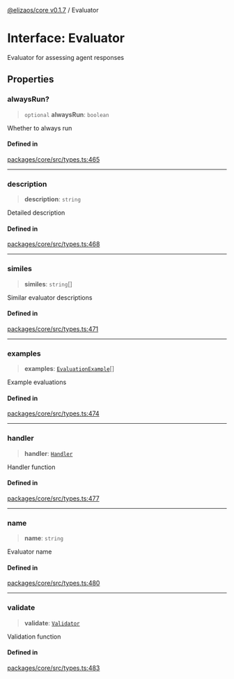 [@elizaos/core v0.1.7](../index.md) / Evaluator

# Interface: Evaluator

Evaluator for assessing agent responses

## Properties

### alwaysRun?

> `optional` **alwaysRun**: `boolean`

Whether to always run

#### Defined in

[packages/core/src/types.ts:465](https://github.com/JoeyKhd/eliza/blob/main/packages/core/src/types.ts#L465)

***

### description

> **description**: `string`

Detailed description

#### Defined in

[packages/core/src/types.ts:468](https://github.com/JoeyKhd/eliza/blob/main/packages/core/src/types.ts#L468)

***

### similes

> **similes**: `string`[]

Similar evaluator descriptions

#### Defined in

[packages/core/src/types.ts:471](https://github.com/JoeyKhd/eliza/blob/main/packages/core/src/types.ts#L471)

***

### examples

> **examples**: [`EvaluationExample`](EvaluationExample.md)[]

Example evaluations

#### Defined in

[packages/core/src/types.ts:474](https://github.com/JoeyKhd/eliza/blob/main/packages/core/src/types.ts#L474)

***

### handler

> **handler**: [`Handler`](../type-aliases/Handler.md)

Handler function

#### Defined in

[packages/core/src/types.ts:477](https://github.com/JoeyKhd/eliza/blob/main/packages/core/src/types.ts#L477)

***

### name

> **name**: `string`

Evaluator name

#### Defined in

[packages/core/src/types.ts:480](https://github.com/JoeyKhd/eliza/blob/main/packages/core/src/types.ts#L480)

***

### validate

> **validate**: [`Validator`](../type-aliases/Validator.md)

Validation function

#### Defined in

[packages/core/src/types.ts:483](https://github.com/JoeyKhd/eliza/blob/main/packages/core/src/types.ts#L483)
